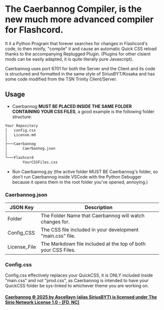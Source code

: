# The Caerbannog Compiler, is the new much more advanced compiler for Flashcord.

It it a Python Program that forever searches for changes in Flashcord's code, to then minify, "compile" it and cause an automatic Quick CSS reload thanks to the accompanying Replugged Plugin. (Plugins for other clsient mods can be easily adapted, it is quite literally pure Javascript).


Caerbannog uses port 6701 for both the Server and the Client and its code is structured and formatted in the same style of SiriusBYT/Kosaka and has some code modified from the TSN Trinity Client/Server.

## Usage
- Caerbannog **MUST BE PLACED INSIDE THE SAME FOLDER CONTAINING YOUR CSS FILES**, a good example is the following folder structure:
```txt
Your Repository
│   config.css
│   License.md
│
├───Caerbannog
│       Caerbannog.json
│
└───Flashcord
        YourCSSFiles.css
```
- Run Caerbannog.py (the active folder MUST BE Caerbannog's folder, so don't run Caerbannog inside VSCode with the Python Debugger because it opens them in the root folder you've opened, annoying.)

### Caerbannog.json

| JSON Key | Description |
|----------|-------------|
| Folder   | The Folder Name that Caerbannog will watch changes for. |
| Config_CSS | The CSS file included in your development "main.css" file. |
| License_File | The Markdown file included at the top of both your CSS Files. |

### Config.css
Config.css effectively replaces your QuickCSS, it is ONLY included inside "main.css" and not "prod.css", as Caerbannog is intended to have your QuickCSS folder be sys-linked to whichever theme you are working on.


#### [Caerbannog © 2025 by Ascellayn (alias SiriusBYT) is licensed under The Sirio Network License 1.0 - [FD, NC]](https://dev.sirio-network.com/license/1.0)
